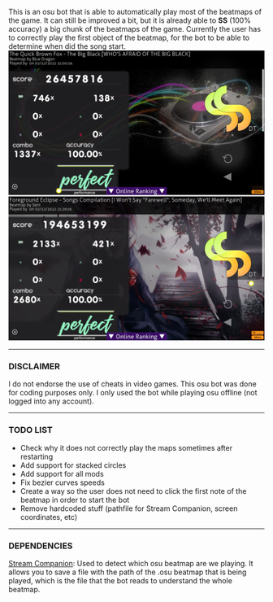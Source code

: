 This is an osu bot that is able to automatically play most of the beatmaps of the game. It can still be improved a bit, but it is already able to **SS** (100% accuracy) a big chunk of the beatmaps of the game. Currently the user has to correctly play the first object of the beatmap, for the bot to be able to determine when did the song start.
![ss](./img/TheBigBlack_DT_SS.png)
![ss](./img/Songs_Compilation_DT_SS.png)

---

### DISCLAIMER
I do not endorse the use of cheats in video games. This osu bot was done for coding purposes only. I only used the bot while playing osu offline (not logged into any account).

---

### TODO LIST
- Check why it does not correctly play the maps sometimes after restarting
- Add support for stacked circles
- Add support for all mods
- Fix bezier curves speeds
- Create a way so the user does not need to click the first note of the beatmap in order to start the bot
- Remove hardcoded stuff (pathfile for Stream Companion, screen coordinates, etc)

---

### DEPENDENCIES
[Stream Companion](https://github.com/Piotrekol/StreamCompanion/releases/latest): Used to detect which osu beatmap are we playing. It allows you to save a file with the path of the .osu beatmap that is being played, which is the file that the bot reads to understand the whole beatmap.
